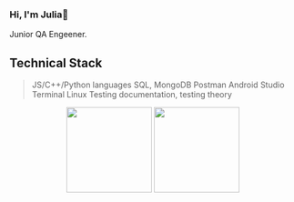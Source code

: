 ### Hi, I'm Julia👋
Junior QA Engeener. 
## Technical Stack
> JS/C++/Python languages
> SQL, MongoDB
> Postman
> Android Studio
> Terminal Linux
> Testing documentation, testing theory 
<!--
**JuliaBelokopytskaya/JuliaBelokopytskaya** is a ✨ _special_ ✨ repository because its `README.md` (this file) appears on your GitHub profile.

Here are some ideas to get you started:

- 🔭 I’m currently working on ...
- 🌱 I’m currently learning ...
- 👯 I’m looking to collaborate on ...
- 🤔 I’m looking for help with ...
- 💬 Ask me about ...
- 📫 How to reach me: ...
- 😄 Pronouns: ...
- ⚡ Fun fact: ...
-->
<p align='center'>
   <a href="https://github-readme-stats.vercel.app/api?username=JuliaBelokopytskaya&show_icons=true&count_private=true">
       <img height=150 src="https://github-readme-stats.vercel.app/api?username=JuliaBelokopytskaya&show_icons=true&count_private=true"/></a>
   <a href="https://github.com/JuliaBelokopytskaya/github-readme-stats">
       <img height=150 src="https://github-readme-stats.vercel.app/api/top-langs/?username=JuliaBelokopytskaya&layout=compact"/></a>
</p>

